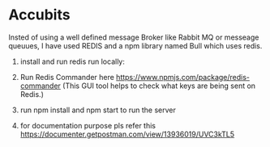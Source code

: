 # Accubits


Insted of using a well defined message Broker like Rabbit MQ or messeage queuues, I have used REDIS and a npm library named Bull which uses redis. 

1.  install and run redis run locally:
2.  Run Redis Commander here https://www.npmjs.com/package/redis-commander  (This GUI tool helps to check what keys are being sent on Redis.)
3.  run npm install and npm start to run the server


4. for documentation purpose pls refer this https://documenter.getpostman.com/view/13936019/UVC3kTL5

